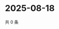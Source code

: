 # 2025-08-18

共 0 条

<!-- BEGIN ZHIHUQUESTIONS -->
<!-- 最后更新时间 Mon Aug 18 2025 01:09:44 GMT+0800 (China Standard Time) -->

<!-- END ZHIHUQUESTIONS -->
